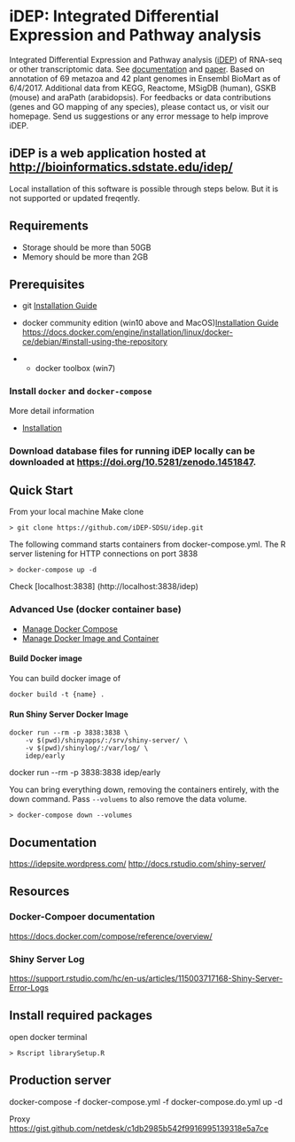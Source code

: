 # iDEP: Integrated Differential Expression and Pathway analysis


Integrated Differential Expression and Pathway analysis ([iDEP](http://ge-lab.org/idep/)) of RNA-seq or other transcriptomic data. See [documentation](https://idepsite.wordpress.com/) and [paper](https://bmcbioinformatics.biomedcentral.com/articles/10.1186/s12859-018-2486-6). Based on annotation of 69 metazoa and 42 plant genomes in Ensembl BioMart as of 6/4/2017. Additional data from KEGG, Reactome, MSigDB (human), GSKB (mouse) and araPath (arabidopsis). For feedbacks or data contributions (genes and GO mapping of any species), please contact us, or visit our homepage. Send us suggestions or any error message to help improve iDEP.

## iDEP is a web application hosted at http://bioinformatics.sdstate.edu/idep/ 
Local installation of this software is possible through steps below. But it is not supported or updated freqently. 

## Requirements
+ Storage should be more than 50GB
+ Memory should be more than 2GB



## Prerequisites

+ git [Installation Guide](https://gist.github.com/derhuerst/1b15ff4652a867391f03)

+ docker community edition (win10 above and MacOS)[Installation Guide]()
https://docs.docker.com/engine/installation/linux/docker-ce/debian/#install-using-the-repository

+ + docker toolbox (win7)


### Install `docker` and `docker-compose`

More detail information

+ [Installation](https://github.com/iDEP-SDSU/idep/wiki/Install-Docker-and-Docker-Compose)

### Download database files for running iDEP locally can be downloaded at https://doi.org/10.5281/zenodo.1451847.
## Quick Start

From your local machine Make clone

```
> git clone https://github.com/iDEP-SDSU/idep.git
```

The following command starts containers from docker-compose.yml. The R server listening for HTTP connections on port 3838

```
> docker-compose up -d
```

Check [localhost:3838] (http://localhost:3838/idep)


### Advanced Use (docker container base)

+ [Manage Docker Compose]()
+ [Manage Docker Image and Container]()

#### Build Docker image

You can build docker image of

```
docker build -t {name} .
```

#### Run Shiny Server Docker Image

```
docker run --rm -p 3838:3838 \
    -v $(pwd)/shinyapps/:/srv/shiny-server/ \
    -v $(pwd)/shinylog/:/var/log/ \
    idep/early
```

docker run --rm -p 3838:3838 idep/early


You can bring everything down, removing the containers entirely, with the down command. Pass `--voluems` to also remove the data volume.

```
> docker-compose down --volumes
```


## Documentation
https://idepsite.wordpress.com/
http://docs.rstudio.com/shiny-server/


## Resources
### Docker-Compoer documentation
https://docs.docker.com/compose/reference/overview/

### Shiny Server Log
https://support.rstudio.com/hc/en-us/articles/115003717168-Shiny-Server-Error-Logs

## Install required packages

open docker terminal
```
> Rscript librarySetup.R
```

## Production server
docker-compose -f docker-compose.yml -f docker-compose.do.yml up -d


Proxy
https://gist.github.com/netdesk/c1db2985b542f9916995139318e5a7ce
